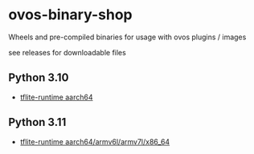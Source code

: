 # ovos-binary-shop
Wheels and pre-compiled binaries for usage with ovos plugins / images


see releases for downloadable files


## Python 3.10

- [tflite-runtime aarch64](https://github.com/OpenVoiceOS/ovos-binary-shop/releases/tag/tflite-runtime_python_3.10_aarch64.whl)



## Python 3.11

- [tflite-runtime aarch64/armv6l/armv7l/x86_64](https://github.com/OpenVoiceOS/ovos-binary-shop/releases/tag/tflite-runtime_python3.11_linux_aarch64%2Farmv6l%2Farmv7l%2Fx86_64.whl)

